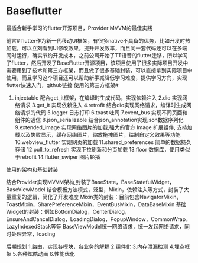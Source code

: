 # Baseflutter

最适合新手学习的flutter开源项目，Provider MVVM的最佳实践

前言#
flutter作为新一代移动UI框架，有很多native不具备的优势，比如开发时热加载，可以立刻看到UI修改效果，提升开发效率，而且同一套代码还可以在多端同时运行，确实节约开发成本，之前公司开始了TT语音的flutter迁移，所以学习了flutter，然后开发了BaseFlutter开源项目，该项目使用了很多实际项目开发中需要用到了技术和第三方框架，而且做了很多基础封装，可以直接拿到实际项目中使用，而且学习这个项目还可以帮助新手减降低学习难度，提供学习方向，实现flutter快速入门，github链接
使用的第三方框架#

1. injectable
配合get_it框架，在编译时生成代码，实现依赖注入
2.dio
实现网络请求
3.get_it
实现依赖注入
4.retrofit
结合dio实现网络请求，编译时生成网络请求的代码
5.logger
日志打印
6.toast
吐司
7.event_bus
实现不同页面和组件的通信
8.json_serializable
结合json_annotation实现json数据序列化
9.extended_image
实现网络图片的加载,强大的官方 Image 扩展组件, 支持加载以及失败显示，缓存网络图片，缩放拖拽图片，绘制自定义效果等功能
10.webview_flutter
实现网页的加载
11.shared_preferences
简单的数据持久存储
12.pull_to_refresh
实现下拉刷新和分页加载
13.floor
数据库，使用类似于retrofit
14.flutter_swiper
图片轮播

使用的架构和基础封装

结合Provider实现MVVM架构,封装了BaseState，BaseStatefulWidget，BaseViewModel
结合模板方法模式，泛型，Mixin，依赖注入等方式，封装了大量重复的逻辑，简化了开发难度
Mixin类的封装：目前包含NavigatorMixin，ToastMixin，SharePreferenceMixin，EventBusMixin，DataBaseMixin
基础Widget的封装：例如BottomDialog，CenterDialog，EnsureAndCancelDialog，LoadingDialog，PopupWindow，CommonWrap，LazyIndexedStack等等
BaseViewModel统一网络请求，统一发起网络请求，同时处理异常，loading

后期规划
1.路由，实现各模块，各业务的解耦
2.组件化
3.内存泄漏检测
4.埋点框架
5.各种炫酷动画
6.性能优化
